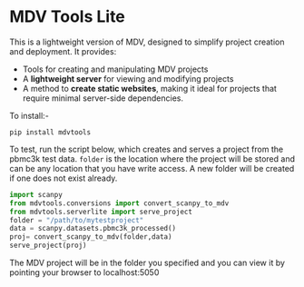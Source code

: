 # MDV Tools Lite

This is a lightweight version of MDV, designed to simplify project creation and deployment. It provides:

- Tools for creating and manipulating MDV projects
- A **lightweight server** for viewing and modifying projects 
- A method to  **create static websites**, making it ideal for projects that require minimal server-side dependencies.


To install:-
```
pip install mdvtools
```

To test, run the script below, which creates and serves a project from the pbmc3k test data. `folder` is the location where the project will be stored and can be any location that you have write access. A new folder will be created if one does not exist already.

```python
import scanpy
from mdvtools.conversions import convert_scanpy_to_mdv
from mdvtools.serverlite import serve_project
folder = "/path/to/mytestproject"
data = scanpy.datasets.pbmc3k_processed()
proj= convert_scanpy_to_mdv(folder,data)
serve_project(proj)
```

The MDV project will be in the folder you specified and you can view it by pointing your browser to localhost:5050


